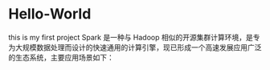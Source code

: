 # Hello-World
this is my first project
Spark 是一种与 Hadoop 相似的开源集群计算环境，是专为大规模数据处理而设计的快速通用的计算引擎，现已形成一个高速发展应用广泛的生态系统，主要应用场景如下：
